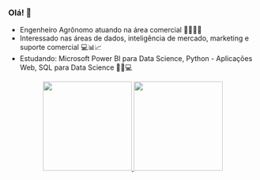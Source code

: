 ### Olá! 👋

- Engenheiro Agrônomo atuando na área comercial  🍅🌽🌱🌽 
- Interessado nas áreas de dados, inteligência de mercado, marketing e suporte comercial 💻📊📈
- Estudando: Microsoft Power BI para Data Science, Python - Aplicações Web, SQL para Data Science 💼📁💻

<div align="center">
  <a href="https://github.com/mferrazagro">
  <img height="180em" src="https://github-readme-stats.vercel.app/api?username=mferrazagro&show_icons=true&theme=dracula&include_all_commits=true&count_private=true"/>
  <img height="180em" src="https://github-readme-stats.vercel.app/api/top-langs/?username=mferrazagro&layout=compact&langs_count=7&theme=dracula"/>
